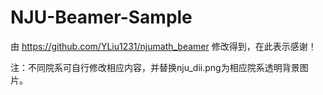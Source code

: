 # NJU-Beamer-Sample

由 https://github.com/YLiu1231/njumath_beamer 修改得到，在此表示感谢！

注：不同院系可自行修改相应内容，并替换nju_dii.png为相应院系透明背景图片。
